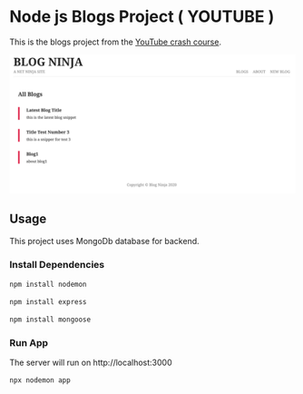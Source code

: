 # Node js Blogs Project ( YOUTUBE )

This is the blogs project from the [YouTube crash course]([https://youtu.be/LDB4uaJ87e0](https://www.youtube.com/watch?v=zb3Qk8SG5Ms&list=PL4cUxeGkcC9jsz4LDYc6kv3ymONOKxwBU)).

<img src="public/screen.png" />

## Usage

This project uses MongoDb database for   backend.

### Install Dependencies
```bash
npm install nodemon
```
```bash
npm install express
```
```bash
npm install mongoose
```

### Run  App

The server will run on http://localhost:3000

```bash
npx nodemon app
```

